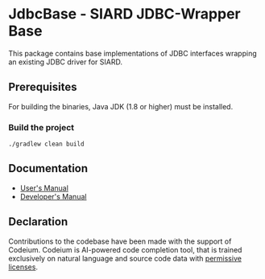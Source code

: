 # JdbcBase - SIARD JDBC-Wrapper Base
This package contains base implementations of JDBC interfaces wrapping an existing JDBC driver for SIARD.

## Prerequisites
For building the binaries, Java JDK (1.8 or higher) must be installed. 

### Build the project
```shell
./gradlew clean build
```

## Documentation
- [User's Manual](./doc/manual/user/index.html) 
- [Developer's Manual](./doc/manual/user/index.html) 

## Declaration
Contributions to the codebase have been made with the support of Codeium. Codeium is AI-powered code completion tool, that is trained exclusively on natural language and source code data with [permissive licenses](https://codeium.com/blog/copilot-trains-on-gpl-codeium-does-not ). 


